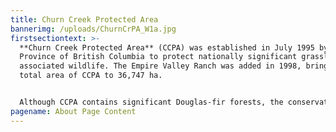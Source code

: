 ```yaml
---
title: Churn Creek Protected Area
bannerimg: /uploads/ChurnCrPA_W1a.jpg
firstsectiontext: >-
  **Churn Creek Protected Area** (CCPA) was established in July 1995 by the
  Province of British Columbia to protect nationally significant grasslands and
  associated wildlife. The Empire Valley Ranch was added in 1998, bringing the
  total area of CCPA to 36,747 ha.


  Although CCPA contains significant Douglas-fir forests, the conservation and management focuses are grasslands and associated wildlife. Uninterrupted grasslands, which are among the most rare and threatened ecosystems in B.C., extend from the bottom of the Fraser River valley where big sagebrush is abundant to extensive mid elevation bunchgrass ecosystems and high elevation grasslands of the Interior Douglas-fir zone. Many of the grasslands are in near-natural condition. Detailed descriptions of the grasslands and their condition are contained in the [CCPA Management Plan](http://www.env.gov.bc.ca/bcparks/planning/mgmtplns/churn_final/churn.html "The approved Churn Creek Protected Area Management Plan") (March 2000).
pagename: About Page Content
---
```

